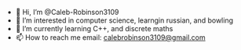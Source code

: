 - 👋 Hi, I’m @Caleb-Robinson3109
- 👀 I’m interested in computer science, learngin russian, and bowling
- 🌱 I’m currently learning C++, and discrete maths
- 📫 How to reach me email: calebrobinson3109@gmail.com
